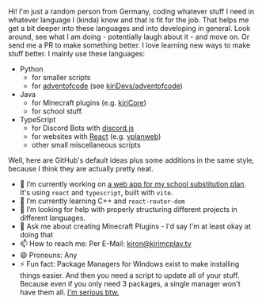 Hi!
I'm just a random person from Germany, coding whatever stuff I need in whatever language I (kinda) know and that is fit for the job.
That helps me get a bit deeper into these languages and into developing in general.
Look around, see what I am doing - potentially laugh about it - and move on.
Or send me a PR to make something better.
I love learning new ways to make stuff better.
I mainly use these languages:
  - Python
    - for smaller scripts
    - for [adventofcode](https://adventofcode.com) (see [kiriDevs/adventofcode](https://github.com/kiriDevs/adventofcode))
  - Java
    - for Minecraft plugins (e.g. [kiriCore](https://github.com/kiriDevs/kiriCore))
    - for school stuff.
  - TypeScript
    - for Discord Bots with [discord.js](https://github.com/discordjs/discord.js)
    - for websites with [React](https://reactjs.org) (e.g. [vplanweb](https://github.com/kiriDevs/vplanweb))
    - other small miscellaneous scripts

Well, here are GitHub's default ideas plus some additions in the same style, because I think they are actually pretty neat.

- 🔭 I’m currently working on [a web app for my school substitution plan](https://github.com/kiriDevs/vplanweb).
  It's using `react` and `typescript`, built with `vite`.
- 🌱 I’m currently learning C++ and `react-router-dom`
- 🤔 I’m looking for help with properly structuring different projects in different languages.
- 💬 Ask me about creating Minecraft Plugins - I'd say I'm at least okay at doing that
- 📫 How to reach me: Per E-Mail: [kiron@kirimcplay.tv](mailto:kiron@kirimcplay.tv)
- 😄 Pronouns: Any
- ⚡ Fun fact: Package Managers for Windows exist to make installing things easier.
  And then you need a script to update all of your stuff.
  Because even if you only need 3 packages, a single manager won't have them all.
  [I'm serious btw.](https://gist.github.com/kiriDevs/ee5dc71e826b0422bf65449a20e17075)
